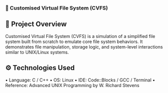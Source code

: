 ### **📁 Customised Virtual File System (CVFS)**

## 📌 Project Overview
Customised Virtual File System (CVFS) is a simulation of a simplified file system built from scratch to emulate core file system behaviors. It demonstrates file manipulation, storage logic, and system-level interactions similar to UNIX/Linux systems.

## **⚙️ Technologies Used**
• Language: C / C++
• OS: Linux
• IDE: Code::Blocks / GCC / Terminal
• Reference: Advanced UNIX Programming by W. Richard Stevens

